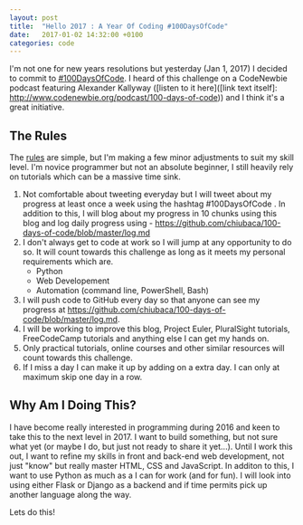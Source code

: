 ```yaml
---
layout: post
title:  "Hello 2017 : A Year Of Coding #100DaysOfCode"
date:   2017-01-02 14:32:00 +0100
categories: code
---
```


I'm not one for new years resolutions but yesterday (Jan 1, 2017) I decided to commit to [#100DaysOfCode](https://twitter.com/hashtag/100DaysOfCode?src=hash). I heard of this challenge on a CodeNewbie podcast featuring Alexander Kallyway ([listen to it here]([link text itself]: http://www.codenewbie.org/podcast/100-days-of-code)) and I think it's a great initiative.

## The Rules

The [rules](https://medium.freecodecamp.com/join-the-100daysofcode-556ddb4579e4#.ktjqz9bw7) are simple, but I'm making a few minor adjustments to suit my skill level. I'm novice programmer but not an absolute beginner, I still heavily rely on tutorials which can be a massive time sink. 

1. Not comfortable about tweeting everyday but I will tweet about my progress at least once a week using the hashtag #100DaysOfCode . In addition to this, I will blog about my progress in 10 chunks using this blog and log daily progress using - <https://github.com/chiubaca/100-days-of-code/blob/master/log.md>
2. I don't always get to code at work so I will jump at any opportunity to do so. It will count towards this challenge as long as it meets my personal requirements which are.
   - Python 
   - Web Developement 
   - Automation (command line, PowerShell, Bash)
3. I will push code to GitHub every day so that anyone can see my progress at <https://github.com/chiubaca/100-days-of-code/blob/master/log.md>. 
4. I will be working to improve this blog, Project Euler, PluralSight tutorials, FreeCodeCamp tutorials and anything else I can get my hands on.
5. Only practical tutorials, online courses and other similar resources will count towards this challenge. 
6. If I miss a day I can make it up by adding on a extra day. I can only at maximum skip one day in a row.

## Why Am I Doing This?  

I have become really interested in programming during 2016 and keen to take this to the next level in 2017. I want to build something, but not sure what yet (or maybe I do, but just not ready to share it yet...). Until I work this out, I want to refine my skills in front and back-end web development, not just "know" but really master HTML, CSS and JavaScript. In additon to this, I want to use Python as much as a I can for work (and for fun). I will look into using either Flask or Django as a backend and if time permits pick up another language along the way.

Lets do this! 

 
